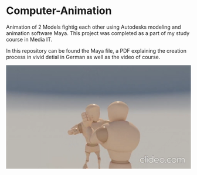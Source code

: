 # Computer-Animation
Animation of 2 Models fightig each other using Autodesks modeling and animation software Maya. This project was completed as a part of my study course in Media IT. 

In this repository can be found the Maya file, a PDF explaining the creation process in vivid detial in German as well as the video of course.


![Animation](https://github.com/MariusLuft/Computer-Animation/blob/main/animeation.PNG)

